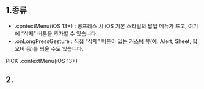 
## **1.종류**
+ .contextMenu(iOS 13+) : 롱프레스 시 iOS 기본 스타일의 팝업 메뉴가 뜨고, 여기에 “삭제” 버튼을 추가할 수 있습니다.
+ .onLongPressGesture : 직접 “삭제” 버튼이 있는 커스텀 뷰(예: Alert, Sheet, 팝오버 등)를 띄울 수도 있습니다.

PICK .contextMenu(iOS 13+)

## **2.**
